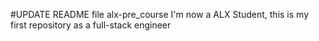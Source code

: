 #UPDATE README file alx-pre_course
I'm now a ALX Student, this is my first repository as a full-stack engineer
